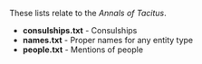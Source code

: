 
These lists relate to the *Annals of Tacitus*.

- **consulships.txt** - Consulships
- **names.txt** - Proper names for any entity type
- **people.txt** - Mentions of people
